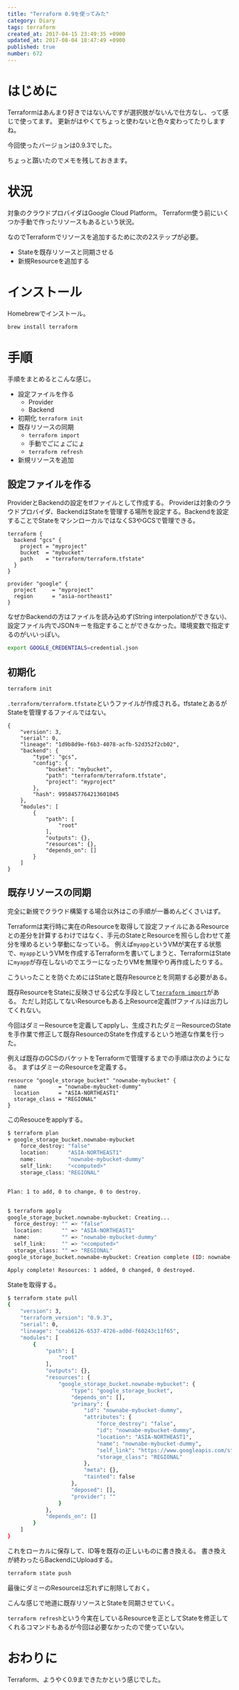 ```yaml
---
title: "Terraform 0.9を使ってみた"
category: Diary
tags: terraform
created_at: 2017-04-15 23:49:35 +0900
updated_at: 2017-08-04 18:47:49 +0900
published: true
number: 672
---
```


# はじめに
Terraformはあんまり好きではないんですが選択肢がないんで仕方なし、って感じで使ってます。
更新がはやくてちょっと使わないと色々変わってたりしますね。

今回使ったバージョンは0.9.3でした。

ちょっと躓いたのでメモを残しておきます。

# 状況
対象のクラウドプロバイダはGoogle Cloud Platform。
Terraform使う前にいくつか手動で作ったリソースもあるという状況。

なのでTerraformでリソースを追加するために次の2ステップが必要。

* Stateを既存リソースと同期させる
* 新規Resourceを追加する

# インストール
Homebrewでインストール。

```bash
brew install terraform
```

# 手順
手順をまとめるとこんな感じ。

* 設定ファイルを作る
    * Provider
    * Backend
* 初期化 `terraform init`
* 既存リソースの同期
    * `terraform import`
    * 手動でごにょごにょ
    * `terraform refresh`
* 新規リソースを追加

## 設定ファイルを作る
ProviderとBackendの設定をtfファイルとして作成する。
Providerは対象のクラウドプロバイダ、BackendはStateを管理する場所を設定する。Backendを設定することでStateをマシンローカルではなくS3やGCSで管理できる。

```
terraform {
  backend "gcs" {
    project = "myproject"
    bucket  = "mybucket"
    path    = "terraform/terraform.tfstate"
  }
}

provider "google" {
  project     = "myproject"
  region      = "asia-northeast1"
}
```

なぜかBackendの方はファイルを読み込めず(String interpolationができない)、設定ファイル内でJSONキーを指定することができなかった。環境変数で指定するのがいいっぽい。

```bash
export GOOGLE_CREDENTIALS=credential.json
```

## 初期化
```bash
terraform init
```

`.terraform/terraform.tfstate`というファイルが作成される。tfstateとあるがStateを管理するファイルではない。

```:.terraform/terraform.tfstate
{
    "version": 3,
    "serial": 0,
    "lineage": "1d9b8d9e-f6b3-4078-acfb-52d352f2cb02",
    "backend": {
        "type": "gcs",
        "config": {
            "bucket": "mybucket",
            "path": "terraform/terraform.tfstate",
            "project": "myproject"
        },
        "hash": 9958457764213601045
    },
    "modules": [
        {
            "path": [
                "root"
            ],
            "outputs": {},
            "resources": {},
            "depends_on": []
        }
    ]
}
```

## 既存リソースの同期
完全に新規でクラウド構築する場合以外はこの手順が一番めんどくさいはず。

Terraformは実行時に実在のResourceを取得して設定ファイルにあるResourceとの差分を計算するわけではなく、手元のStateとResourceを照らし合わせて差分を埋めるという挙動になっている。
例えば`myapp`というVMが実在する状態で、`myapp`というVMを作成するTerraformを書いてしまうと、TerraformはStateに`myapp`が存在しないのでエラーになったりVMを無理やり再作成したりする。

こういったことを防ぐためにはStateと既存Resourceとを同期する必要がある。

既存ResourceをStateに反映させる公式な手段として[`terraform import`](https://www.terraform.io/docs/commands/import.html)がある。
ただし対応してないResourceもある上Resource定義(tfファイル)は出力してくれない。

今回はダミーResourceを定義してapplyし、生成されたダミーResourceのStateを手作業で修正して既存ResourceのStateを作成するという地道な作業を行った。

例えば既存のGCSのバケットをTerraformで管理するまでの手順は次のようになる。
まずはダミーのResourceを定義する。

```
resource "google_storage_bucket" "nownabe-mybucket" {
  name          = "nownabe-mybucket-dummy"
  location      = "ASIA-NORTHEAST1"
  storage_class = "REGIONAL"
}
```

このResouceをapplyする。

```bash
$ terraform plan
+ google_storage_bucket.nownabe-mybucket
    force_destroy: "false"
    location:      "ASIA-NORTHEAST1"
    name:          "nownabe-mybucket-dummy"
    self_link:     "<computed>"
    storage_class: "REGIONAL"


Plan: 1 to add, 0 to change, 0 to destroy.


$ terraform apply
google_storage_bucket.nownabe-mybucket: Creating...
  force_destroy: "" => "false"
  location:      "" => "ASIA-NORTHEAST1"
  name:          "" => "nownabe-mybucket-dummy"
  self_link:     "" => "<computed>"
  storage_class: "" => "REGIONAL"
google_storage_bucket.nownabe-mybucket: Creation complete (ID: nownabe-mybucket-dummy)

Apply complete! Resources: 1 added, 0 changed, 0 destroyed.
```

Stateを取得する。

```bash
$ terraform state pull
{
    "version": 3,
    "terraform_version": "0.9.3",
    "serial": 0,
    "lineage": "ceab6126-6537-4726-ad0d-f60243c11f65",
    "modules": [
        {
            "path": [
                "root"
            ],
            "outputs": {},
            "resources": {
                "google_storage_bucket.nownabe-mybucket": {
                    "type": "google_storage_bucket",
                    "depends_on": [],
                    "primary": {
                        "id": "nownabe-mybucket-dummy",
                        "attributes": {
                            "force_destroy": "false",
                            "id": "nownabe-mybucket-dummy",
                            "location": "ASIA-NORTHEAST1",
                            "name": "nownabe-mybucket-dummy",
                            "self_link": "https://www.googleapis.com/storage/v1/b/nownabe-mybucket-dummy",
                            "storage_class": "REGIONAL"
                        },
                        "meta": {},
                        "tainted": false
                    },
                    "deposed": [],
                    "provider": ""
                }
            },
            "depends_on": []
        }
    ]
}
```

これをローカルに保存して、ID等を既存の正しいものに書き換える。
書き換えが終わったらBackendにUploadする。

```bash
terraform state push
```

最後にダミーのResourceは忘れずに削除しておく。

こんな感じで地道に既存リソースとStateを同期させていく。

`terraform refresh`という今実在しているResourceを正としてStateを修正してくれるコマンドもあるが今回は必要なかったので使っていない。

# おわりに
Terraform、ようやく0.9まできたかという感じでした。

